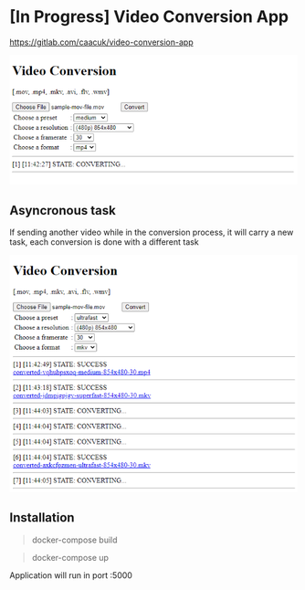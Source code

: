 # [In Progress] Video Conversion App
https://gitlab.com/caacuk/video-conversion-app

![Video Conversion](https://github.com/caacuk/video-conversion-app/blob/master/Capture.PNG?raw=true)

## Asyncronous task
If sending another video while in the conversion process, it will carry a new task, each conversion is done with a different task

![Video Conversion](https://github.com/caacuk/video-conversion-app/blob/master/Capture2.PNG?raw=true)


## Installation

> docker-compose build

> docker-compose up

Application will run in port :5000

